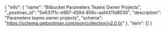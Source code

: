 {
  "info": {
    "name": "Bitbucket Parameters Teams Owner Projects",
    "_postman_id": "5e637f1c-e967-459d-856c-aa14311d8030",
    "description": "Parameters teams owner projects",
    "schema": "https://schema.getpostman.com/json/collection/v2.0.0/"
  },
  "item": []
}